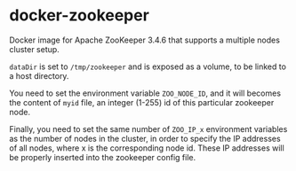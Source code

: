 docker-zookeeper
================

Docker image for Apache ZooKeeper 3.4.6 that supports a multiple nodes cluster setup. 

`dataDir` is set to `/tmp/zookeeper` and is exposed as a volume, to be linked to a host directory. 

You need to set the environment variable `ZOO_NODE_ID`, and it will becomes the content of `myid` file, an integer (1-255) id of this particular zookeeper node. 

Finally, you need to set the same number of `ZOO_IP_x` environment variables as the number of nodes in the cluster, in order to specify the IP addresses of all nodes, where x is the corresponding node id. These IP addresses will be properly inserted into the zookeeper config file.
